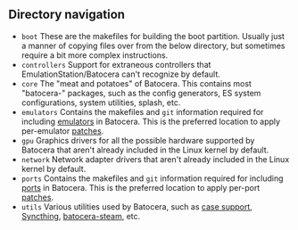 ## Directory navigation

 - `boot` These are the makefiles for building the boot partition. Usually just a manner of copying files over from the below directory, but sometimes require a bit more complex instructions.
 - `controllers` Support for extraneous controllers that EmulationStation/Batocera can't recognize by default.
 - `core` The "meat and potatoes" of Batocera. This contains most "batocera-<X>" packages, such as the config generators, ES system configurations, system utilities, splash, etc.
 - `emulators` Contains the makefiles and `git` information required for including [emulators](https://wiki.batocera.org/systems) in Batocera. This is the preferred location to apply per-emulator [patches](https://wiki.batocera.org/coding_rules#patches).
 - `gpu` Graphics drivers for all the possible hardware supported by Batocera that aren't already included in the Linux kernel by default.
 - `network` Network adapter drivers that aren't already included in the Linux kernel by default.
 - `ports` Contains the makefiles and `git` information required for including [ports](https://wiki.batocera.org/systems#port) in Batocera. This is the preferred location to apply per-port [patches](https://wiki.batocera.org/coding_rules#patches).
 - `utils` Various utilities used by Batocera, such as [case support](https://wiki.batocera.org/add_powerdevices_rpi_only), [Syncthing](https://wiki.batocera.org/syncthing), [batocera-steam](https://wiki.batocera.org/systems:steam), etc.
